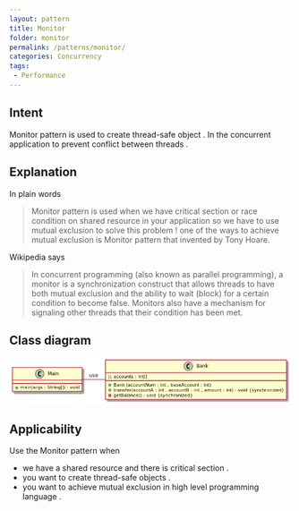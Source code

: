 ```yaml
---
layout: pattern
title: Monitor
folder: monitor
permalink: /patterns/monitor/
categories: Concurrency
tags:
 - Performance
---
```


## Intent
Monitor pattern is used to create thread-safe object . In the concurrent application to prevent conflict between threads .
## Explanation

In plain words

> Monitor pattern is used when we have critical section or race condition on shared resource in your application so we have to use mutual exclusion to solve this problem ! one of the ways to achieve mutual exclusion is Monitor pattern that invented by Tony Hoare.

Wikipedia says

> In concurrent programming (also known as parallel programming), a monitor is a synchronization construct that allows threads to have both mutual exclusion and the ability to wait (block) for a certain condition to become false. Monitors also have a mechanism for signaling other threads that their condition has been met. 

## Class diagram
![alt text](./etc/monitor.urm.png "Monitor class diagram")

## Applicability
Use the Monitor pattern when

* we have a shared resource and there is critical section .
* you want to create thread-safe objects .
* you want to achieve mutual exclusion in high level programming language .
